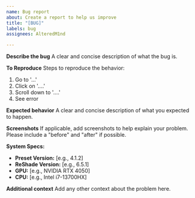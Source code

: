 ```yaml
---
name: Bug report
about: Create a report to help us improve
title: "[BUG]"
labels: bug
assignees: AlteredM1nd

---
```


**Describe the bug**
A clear and concise description of what the bug is.

**To Reproduce**
Steps to reproduce the behavior:
1. Go to '...'
2. Click on '....'
3. Scroll down to '....'
4. See error

**Expected behavior**
A clear and concise description of what you expected to happen.

**Screenshots**
If applicable, add screenshots to help explain your problem. Please include a "before" and "after" if possible.

**System Specs:**
- **Preset Version:** [e.g., 4.1.2]
- **ReShade Version:** [e.g., 6.5.1]
- **GPU:** [e.g., NVIDIA RTX 4050]
- **CPU:** [e.g., Intel i7-13700HX]

**Additional context**
Add any other context about the problem here.
